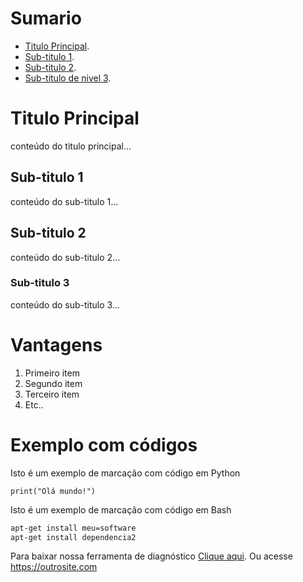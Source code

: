 # Sumario
- [Titulo Principal](#titulo-principal).
- [Sub-titulo 1](#subtitulo1).
- [Sub-titulo 2](#subtitulo2).
- [Sub-titulo de nivel 3](#subtitulo3).

# Titulo Principal
conteúdo do titulo principal...

 ## Sub-titulo 1
 conteúdo do sub-titulo 1...

  ## Sub-titulo 2
 conteúdo do sub-titulo 2...

  ### Sub-titulo 3
 conteúdo do sub-titulo 3...

 # Vantagens

 1. Primeiro item
 2. Segundo item
 3. Terceiro item
 4. Etc..

 # Exemplo com códigos

 Isto  é um exemplo de marcação com código em Python
 ```pytohn
print("Olá mundo!")
```

 Isto  é um exemplo de marcação com código em Bash
 ```bash
apt-get install meu=software
apt-get install dependencia2
```
Para baixar nossa ferramenta de diagnóstico [Clique aqui](https://site.com).
Ou acesse https://outrosite.com




